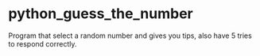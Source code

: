 # python_guess_the_number
Program that select a random number and gives you tips, also have 5 tries to respond correctly.